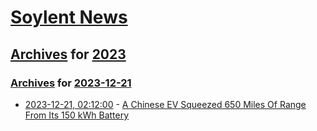 # [Soylent News](../../../README.md)

## [Archives](../../index.md) for [2023](../index.md)

### [Archives](../../index.md) for [2023-12-21](index.md)

* [2023-12-21, 02:12:00](https://soylentnews.org/article.pl?sid=23/12/20/0334209&from=rss) - [A Chinese EV Squeezed 650 Miles Of Range From Its 150 kWh Battery](https://soylentnews.org/article.pl?sid=23/12/20/0334209&from=rss)
